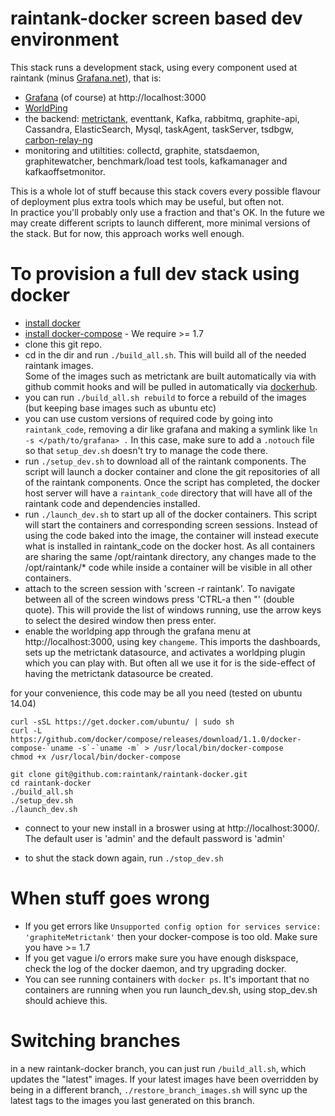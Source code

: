 raintank-docker screen based dev environment
============================================

This stack runs a development stack, using every component used at raintank
(minus [Grafana.net](http://grafana.net)),
that is:

* [Grafana](http://grafana.org) (of course) at http://localhost:3000
* [WorldPing](https://grafana.net/plugins/raintank-worldping-app)
* the backend: [metrictank](https://github.com/raintank/metrictank), eventtank, Kafka, rabbitmq, graphite-api, Cassandra, ElasticSearch, Mysql, taskAgent, taskServer, tsdbgw, [carbon-relay-ng](https://github.com/graphite-ng/carbon-relay-ng)
* monitoring and utiltities: collectd, graphite, statsdaemon, graphitewatcher, benchmark/load test tools, kafkamanager and kafkaoffsetmonitor.

This is a whole lot of stuff because this stack covers every possible flavour of deployment plus extra tools which may be useful, but often not.  
In practice you'll probably only use a fraction and that's OK.
In the future we may create different scripts to launch different, more minimal versions of the stack. But for now, this approach works well enough.

To provision a full dev stack using docker
===========================================

- [install docker](https://docs.docker.com/installation/#installation)
- [install docker-compose](http://docs.docker.com/compose/install/) - We require >= 1.7
- clone this git repo.
- cd in the dir and run `./build_all.sh`.  This will build all of the needed raintank images.  
  Some of the images such as metrictank are built automatically via with github commit hooks and will be pulled in automatically via [dockerhub](https://hub.docker.com/u/raintank/).
- you can run `./build_all.sh rebuild` to force a rebuild of the images (but keeping base images such as ubuntu etc)
- you can use custom versions of required code by going into `raintank_code`, removing a dir like grafana and making a symlink like `ln -s </path/to/grafana> .`
  In this case, make sure to add a `.notouch` file so that `setup_dev.sh` doesn't try to manage the code there.
- run `./setup_dev.sh` to download all of the raintank components.  The script will launch a docker container and clone the git repositories of all of the raintank components.  Once the script has completed, the docker host server will have a `raintank_code` directory that will have all of the raintank code and dependencies installed.
- run `./launch_dev.sh` to start up all of the docker containers.  This script will start the containers and corresponding screen sessions.  Instead of using the code baked into the image, the container will instead execute what is installed in raintank_code on the docker host.  As all containers are sharing the same /opt/raintank directory, any changes made to the /opt/raintank/* code while inside a container will be visible in all other containers.
- attach to the screen session with 'screen -r raintank'.  To navigate between all of the screen windows press 'CTRL-a then "' (double quote).  This will provide the list of windows running, use the arrow keys to select the desired window then press enter.
- enable the worldping app through the grafana menu at http://localhost:3000, using key `changeme`. This imports the dashboards, sets up the metrictank datasource, and activates a worldping plugin which you can play with.  But often all we use it for is the side-effect of having the metrictank datasource be created.

for your convenience, this code may be all you need (tested on ubuntu 14.04)

```
curl -sSL https://get.docker.com/ubuntu/ | sudo sh
curl -L https://github.com/docker/compose/releases/download/1.1.0/docker-compose-`uname -s`-`uname -m` > /usr/local/bin/docker-compose
chmod +x /usr/local/bin/docker-compose

git clone git@github.com:raintank/raintank-docker.git
cd raintank-docker
./build_all.sh
./setup_dev.sh
./launch_dev.sh
```

- connect to your new install in a broswer using at http://localhost:3000/.  The default user is 'admin' and the default password is 'admin'

- to shut the stack down again, run `./stop_dev.sh`

When stuff goes wrong
=====================

* If you get errors like `Unsupported config option for services service: 'graphiteMetrictank'` then your docker-compose is too old. Make sure you have >= 1.7
* If you get vague i/o errors make sure you have enough diskspace, check the log of the docker daemon, and try upgrading docker.
* You can see running containers with `docker ps`.  It's important that no containers are running when you run launch_dev.sh, using stop_dev.sh should achieve this.


Switching branches
==================
in a new raintank-docker branch, you can just run `/build_all.sh`, which updates the "latest" images.
If your latest images have been overridden by being in a different branch, `./restore_branch_images.sh` will sync up the latest tags to the images you last generated on this branch.


